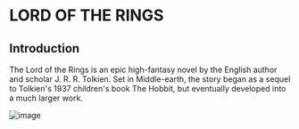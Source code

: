 # LORD OF THE RINGS

## Introduction
The Lord of the Rings is an epic high-fantasy novel by the English author and scholar J. R. R. Tolkien. Set in Middle-earth, the story began as a sequel to Tolkien's 1937 children's book The Hobbit, but eventually developed into a much larger work. 

![image](https://m.media-amazon.com/images/M/MV5BNzA5ZDNlZWMtM2NhNS00NDJjLTk4NDItYTRmY2EwMWZlMTY3XkEyXkFqcGdeQXVyNzkwMjQ5NzM@._V1_FMjpg_UX1000_.jpg)